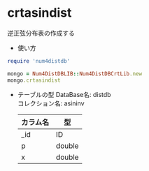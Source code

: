 crtasindist
===========
逆正弦分布表の作成する

* 使い方

```ruby
require 'num4distdb'

mongo = Num4DistDBLIB::Num4DistDBCrtLib.new
mongo.crtasindist
```

* テーブルの型
  DataBase名: distdb  
  コレクション名: asininv  

  |カラム名|型    |
  |-------|------|
  |_id    |ID    |
  |p      |double|
  |x      |double|


